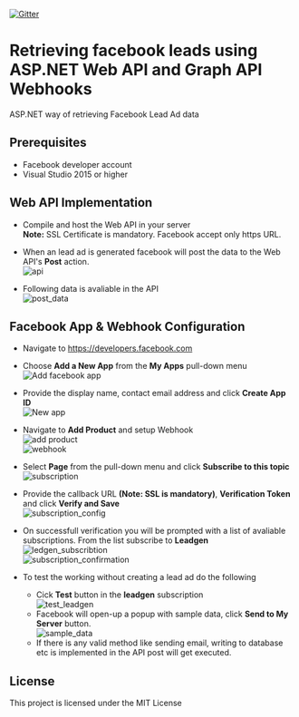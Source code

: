 [![Gitter](https://badges.gitter.im/Facebook-ASP-NET-Webhook/developers.svg)](https://gitter.im/Facebook-ASP-NET-Webhook/developers?utm_source=badge&utm_medium=badge&utm_campaign=pr-badge)

# Retrieving facebook leads using ASP.NET Web API and Graph API Webhooks

ASP.NET way of retrieving Facebook Lead Ad data

## Prerequisites

* Facebook developer account
* Visual Studio 2015 or higher

## Web API Implementation

* Compile and host the Web API in your server<br/>
<b>Note:</b> SSL Certificate is mandatory. Facebook accept only https URL.

* When an lead ad is generated facebook will post the data to the Web API's <b>Post</b> action.<br/>
![api](https://user-images.githubusercontent.com/17797942/29604521-63147678-8805-11e7-96c7-93ff359cbb77.png)
* Following data is avaliable in the API<br/>
![post_data](https://user-images.githubusercontent.com/17797942/29604579-9cc08740-8805-11e7-8357-b03d1577bcb5.png)


## Facebook App & Webhook Configuration

* Navigate to <https://developers.facebook.com>
* Choose <b>Add a New App</b> from the <b>My Apps</b> pull-down menu<br/>
![Add facebook app](https://user-images.githubusercontent.com/17797942/29600729-3a0e261c-87f5-11e7-87d2-07be3a50d8cb.png)

* Provide the display name, contact email address and click <b>Create App ID</b><br/>
![New app](https://user-images.githubusercontent.com/17797942/29601181-c06e31d2-87f7-11e7-89c1-6936160f2840.png)

* Navigate to <b>Add Product</b> and setup Webhook <br/>
![add product](https://user-images.githubusercontent.com/17797942/29601301-7625b6e4-87f8-11e7-9b1c-38bf8dbdb5c8.png)<br/>
![webhook](https://user-images.githubusercontent.com/17797942/29603525-20d6e406-8802-11e7-88b6-f607db1c1643.png)

* Select <b>Page</b> from the pull-down menu and click <b>Subscribe to this topic</b><br/>
![subscription](https://user-images.githubusercontent.com/17797942/29603667-a4907f14-8802-11e7-8483-37942b7d7d4d.png)

* Provide the callback URL <b>(Note: SSL is mandatory)</b>, <b>Verification Token</b> and click <b>Verify and Save</b><br/>
![subscription_config](https://user-images.githubusercontent.com/17797942/29603838-3bbe6b6c-8803-11e7-91b2-fac4527b5e4b.png)

* On successfull verification you will be prompted with a list of avaliable subscriptions. From the list subscribe to <b>Leadgen</b><br/>
![ledgen_subscribtion](https://user-images.githubusercontent.com/17797942/29604062-e767687e-8803-11e7-8c23-6bec68ac3ea8.png)<br/>
![subscription_confirmation](https://user-images.githubusercontent.com/17797942/29604094-080f1ad6-8804-11e7-821b-ef4b05b5e5e1.png)

* To test the working without creating a lead ad do the following
    * Cick <b>Test</b> button in the <b>leadgen</b> subscription<br/>
    ![test_leadgen](https://user-images.githubusercontent.com/17797942/29604905-9ba23600-8806-11e7-8696-1c5070d78baa.png)
    * Facebook will open-up a popup with sample data, click <b>Send to My Server</b> button.<br/>
    ![sample_data](https://user-images.githubusercontent.com/17797942/29604961-d39b439e-8806-11e7-9eed-c46082227a2a.png)
    * If there is any valid method like sending email, writing to database etc is implemented in the API post will get executed.

## License

This project is licensed under the MIT License
